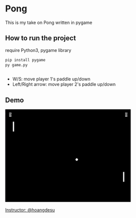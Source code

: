 # Pong

This is my take on Pong written in pygame

## How to run the project

require Python3, pygame library

```
pip install pygame
py game.py
```
##
- W/S: move player 1's paddle up/down
- Left/Right arrow: move player 2's paddle up/down

## Demo

<img src="screenshot/gameplay1.png" width="80%"></img>

<a href="https://github.com/hoangdesu">Instructor: @hoangdesu</a>

